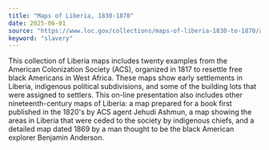 ```yaml
---
title: "Maps of Liberia, 1830-1870"
date: 2025-06-01
source: "https://www.loc.gov/collections/maps-of-liberia-1830-to-1870/about-this-collection/"
keyword: "slavery"
---
```


This collection of Liberia maps includes twenty examples from the American Colonization Society (ACS), organized in 1817 to resettle free black Americans in West Africa. These maps show early settlements in Liberia, indigenous political subdivisions, and some of the building lots that were assigned to settlers. This on-line presentation also includes other nineteenth-century maps of Liberia: a map prepared for a book first published in the 1820's by ACS agent Jehudi Ashmun, a map showing the areas in Liberia that were ceded to the society by indigenous chiefs, and a detailed map dated 1869 by a man thought to be the black American explorer Benjamin Anderson.

